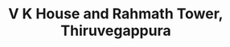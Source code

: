 ---
title: "V K House and Rahmath Tower, Thiruvegappura"
url: /thiruvegapura/v-k-house-and-rahmath-tower-thiruvegappura/
shop: Einkaufszentrum
---